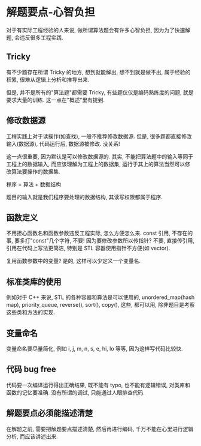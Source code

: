 # 解题要点-心智负担

对于有实际工程经验的人来说, 做所谓算法题会有许多心智负担, 因为为了快速解题, 会违反很多工程实践.

## Tricky

有不少题存在所谓 Tricky 的地方, 想到就能解出, 想不到就是做不出, 属于经验的积累, 很难从逻辑上分析和推导出来.

但是, 并不是所有的"算法题"都需要 Tricky, 有些题仅仅是编码熟练度的问题, 就是要求大量的训练. 这一点在"概述"里有提到.

## 修改数据源

工程实践上对于读操作(如查找), 一般不推荐修改数据源. 但是, 很多题都直接修改输入(数据源), 代码运行后, 数据源被修改. 没关系!

这一点很重要, 因为默认是可以修改数据源的. 其实, 不能把算法题中的输入等同于工程上的数据输入, 而应该理解为工程上的数据集, 运行于其上的算法当然可以修改算法要操作的数据集.

程序 = 算法 + 数据结构

题目的输入就是我们程序要处理的数据结构, 其读写权限都属于程序.

## 函数定义

不用担心函数名和函数参数违反工程实际, 怎么方便怎么来. const 引用, 不存在的事, 要多打"const"几个字符, 不要! 因为要修改参数所以传指针? 不要, 直接传引用, 引用在代码上写法更简洁, 特别是 STL 容器使用指针不方便(如 vector).

复用函数参数中的变量? 是的, 这样可以少定义一个变量名.

## 标准类库的使用

例如对于 C++ 来说, STL 的各种容器和算法是可以使用的, unordered_map(hash map), priority_queue, reverse(), sort(), copy(), 这些, 都可以用, 除非题目是考察这些类和方法的实现.

## 变量命名

变量命名要尽量简化, 例如 i, j, m, n, s, e, hi, lo 等等, 因为这样写代码比较快.

## 代码 bug free

代码要一次编译运行得出正确结果, 既不能有 typo, 也不能有逻辑错误, 对类库和函数的记忆要准确. 没有所谓的调试, 只能通过人眼排查代码.

## 解题要点必须能描述清楚

在解题之前, 需要把解题要点描述清楚, 然后再进行编码, 千万不能在心里进行逻辑分析, 而应该讲述出来.
